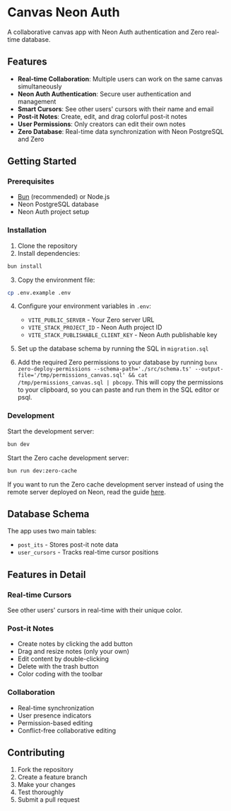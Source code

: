 # Canvas Neon Auth

A collaborative canvas app with Neon Auth authentication and Zero real-time database.

## Features

- **Real-time Collaboration**: Multiple users can work on the same canvas simultaneously
- **Neon Auth Authentication**: Secure user authentication and management
- **Smart Cursors**: See other users' cursors with their name and email
- **Post-it Notes**: Create, edit, and drag colorful post-it notes
- **User Permissions**: Only creators can edit their own notes
- **Zero Database**: Real-time data synchronization with Neon PostgreSQL and Zero

## Getting Started

### Prerequisites

- [Bun](https://bun.sh/) (recommended) or Node.js
- Neon PostgreSQL database
- Neon Auth project setup

### Installation

1. Clone the repository
2. Install dependencies:

```bash
bun install
```

3. Copy the environment file:

```bash
cp .env.example .env
```

4. Configure your environment variables in `.env`:
   - `VITE_PUBLIC_SERVER` - Your Zero server URL
   - `VITE_STACK_PROJECT_ID` - Neon Auth project ID
   - `VITE_STACK_PUBLISHABLE_CLIENT_KEY` - Neon Auth publishable key

5. Set up the database schema by running the SQL in `migration.sql`

6. Add the required Zero permissions to your database by running `bunx zero-deploy-permissions --schema-path='./src/schema.ts' --output-file='/tmp/permissions_canvas.sql' && cat /tmp/permissions_canvas.sql | pbcopy`. This will copy the permissions to your clipboard, so you can paste and run them in the SQL editor or psql.

### Development

Start the development server:

```bash
bun dev
```

Start the Zero cache development server:

```bash
bun run dev:zero-cache
```

If you want to run the Zero cache development server instead of using the remote server deployed on Neon, read the guide [here](https://zero.rocicorp.dev/docs/quickstart).

## Database Schema

The app uses two main tables:

- `post_its` - Stores post-it note data
- `user_cursors` - Tracks real-time cursor positions

## Features in Detail

### Real-time Cursors

See other users' cursors in real-time with their unique color.

### Post-it Notes

- Create notes by clicking the add button
- Drag and resize notes (only your own)
- Edit content by double-clicking
- Delete with the trash button
- Color coding with the toolbar

### Collaboration

- Real-time synchronization
- User presence indicators
- Permission-based editing
- Conflict-free collaborative editing

## Contributing

1. Fork the repository
2. Create a feature branch
3. Make your changes
4. Test thoroughly
5. Submit a pull request
